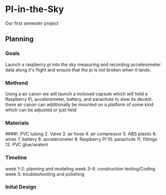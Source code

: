 # PI-in-the-Sky
Our first semester project
## Planning
### Goals
Launch a raspberry pi into the sky measuring and recording accelerometer data along it's flight and ensure that the pi is not broken when it lands.
### Methond
Using a air canon we will launch a inclosed capsule which will hold a Raspberry Pi, accelerometer, battery, and parachute to slow its decent.
there air canon can additionally be mounted on a platform of some kind which can be adjusted or just held
### Materials
####!. PVC tubing
2. Valve
3. air hose
4. air compressor
5. ABS plastic
6. wires
7. battery
8. accelerometer
9. Raspberry PI
10. parachute
11. fittings
12. PVC glue/sealent
### Timeline
week 1-2: planning and modeling
week 3-4: construction testing/Coding
week 5: troubleshooting and polishing
### Inital Design
